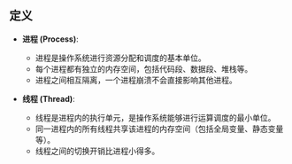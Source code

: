 ## **定义**

- **进程 (Process)**:
  - 进程是操作系统进行资源分配和调度的基本单位。
  - 每个进程都有独立的内存空间，包括代码段、数据段、堆栈等。
  - 进程之间相互隔离，一个进程崩溃不会直接影响其他进程。

- **线程 (Thread)**:
  - 线程是进程内的执行单元，是操作系统能够进行运算调度的最小单位。
  - 同一进程内的所有线程共享该进程的内存空间（包括全局变量、静态变量等）。
  - 线程之间的切换开销比进程小得多。
